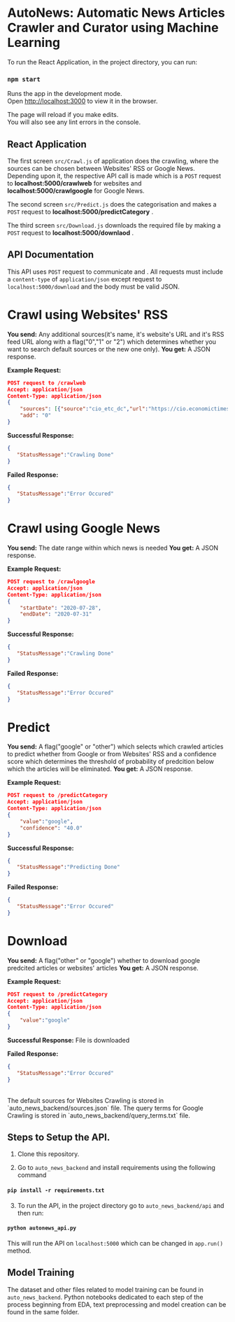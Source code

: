 # AutoNews: Automatic News Articles Crawler and Curator using Machine Learning

To run the React Application, in the project directory, you can run:

### `npm start`

Runs the app in the development mode.<br />
Open [http://localhost:3000](http://localhost:3000) to view it in the browser.

The page will reload if you make edits.<br />
You will also see any lint errors in the console.<br/>

## React Application
The first screen `src/Crawl.js` of application does the crawling, where the sources can be chosen between Websites' RSS or Google News. Depending upon it, the respective API call is made which is a `POST` request to **localhost:5000/crawlweb** for websites and **localhost:5000/crawlgoogle** for Google News.<br/>


The second screen `src/Predict.js` does the categorisation and makes a `POST` request to **localhost:5000/predictCategory** .<br/>

The third screen `src/Download.js` downloads the required file by making a `POST` request to **localhost:5000/downlaod** .<br/>

## API Documentation
This API uses `POST` request to communicate and . All requests must include a `content-type` of `application/json` except request to `localhost:5000/download` and the body must be valid JSON.

# Crawl using Websites' RSS
**You send:**  Any additional sources(it's name, it's website's URL and it's RSS feed URL along with a flag("0","1" or "2") which determines whether you want to search default sources or the new one only).
**You get:** A JSON response.

**Example Request:**
```json
POST request to /crawlweb 
Accept: application/json
Content-Type: application/json
{
    "sources": [{"source":"cio_etc_dc","url":"https://cio.economictimes.indiatimes.com/","rss":"https://cio.economictimes.indiatimes.com/rss/data-center"}],
    "add": "0" 
}
```
**Successful Response:**
```json
{
   "StatusMessage":"Crawling Done"
}
```
**Failed Response:**
```json
{
   "StatusMessage":"Error Occured"
}
```
# Crawl using Google News
**You send:**  The date range within which news is needed
**You get:** A JSON response.

**Example Request:**
```json
POST request to /crawlgoogle 
Accept: application/json
Content-Type: application/json
{
    "startDate": "2020-07-28",
    "endDate": "2020-07-31" 
}
```
**Successful Response:**
```json
{
   "StatusMessage":"Crawling Done"
}
```
**Failed Response:**
```json
{
   "StatusMessage":"Error Occured"
}
```

# Predict
**You send:**  A flag("google" or "other") which selects which crawled articles to predict whether from Google or from Websites' RSS and a confidence score which determines the threshold of probability of predcition below which the articles will be eliminated.
**You get:** A JSON response.

**Example Request:**
```json
POST request to /predictCategory
Accept: application/json
Content-Type: application/json
{
    "value":"google",
    "confidence": "40.0" 
}
```
**Successful Response:**
```json
{
   "StatusMessage":"Predicting Done"
}
```
**Failed Response:**
```json
{
   "StatusMessage":"Error Occured"
}
```

# Download
**You send:**  A flag("other" or "google") whether to download google predcited articles or websites' articles
**You get:** A JSON response.

**Example Request:**
```json
POST request to /predictCategory
Accept: application/json
Content-Type: application/json
{
    "value":"google"
}
```
**Successful Response:**
File is downloaded

**Failed Response:**
```json
{
   "StatusMessage":"Error Occured"
}
```
<br/>
The default sources for Websites Crawling is stored in `auto_news_backend/sources.json` file.
The query terms for Google Crawling is stored in `auto_news_backend/query_terms.txt` file.

## Steps to Setup the API. 
1. Clone this repository.<br/>

2. Go to `auto_news_backend` and install requirements using the following command

#### `pip install -r requirements.txt`

3. To run the API, in the project directory go to `auto_news_backend/api` and then run:

#### `python autonews_api.py`

This will run the API on `localhost:5000` which can be changed in `app.run()` method.<br/>

## Model Training
The dataset and other files related to model training can be found in `auto_news_backend`. Python notebooks dedicated to each step of the process beginning from EDA, text preprocessing and model creation can be found in the same folder.
